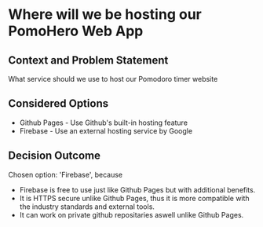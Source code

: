 # Where will we be hosting our PomoHero Web App

## Context and Problem Statement

What service should we use to host our Pomodoro timer website

## Considered Options

* Github Pages - Use Github's built-in hosting feature
* Firebase - Use an external hosting service by Google

## Decision Outcome

Chosen option: 'Firebase', because

* Firebase is free to use just like Github Pages but with additional benefits.
* It is HTTPS secure unlike Github Pages, thus it is more compatible with the industry standards and external tools.
* It can work on private github repositaries aswell unlike Github Pages.
